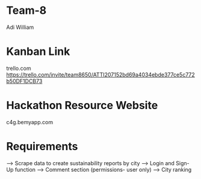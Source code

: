 # Team-8
Adi
William

# Kanban Link
trello.com
https://trello.com/invite/team8650/ATTI207152bd69a4034ebde377ce5c772b50DF1DCB73

# Hackathon Resource Website
c4g.bemyapp.com

# Requirements
--> Scrape data to create sustainability reports by city
--> Login and Sign- Up function
--> Comment section (permissions- user only)
--> City ranking 
